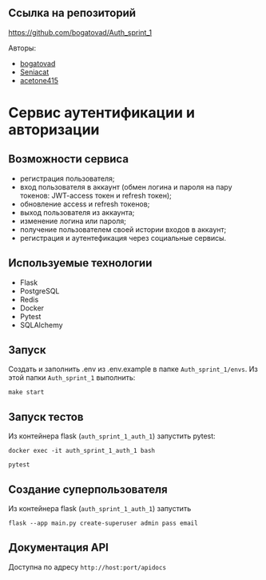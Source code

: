 ## Ссылка на репозиторий
https://github.com/bogatovad/Auth_sprint_1

Авторы:
 - [bogatovad](https://github.com/bogatovad)
 - [Seniacat](https://github.com/Seniacat)
 - [acetone415](https://github.com/acetone415)


# Сервис аутентификации и авторизации


## Возможности сервиса

- регистрация пользователя;
- вход пользователя в аккаунт (обмен логина и пароля на пару токенов: JWT-access токен и refresh токен);
- обновление access и refresh токенов;
- выход пользователя из аккаунта;
- изменение логина или пароля;
- получение пользователем своей истории входов в аккаунт;
- регистрация и аутентефикация через социальные сервисы.


## Используемые технологии

- Flask
- PostgreSQL
- Redis
- Docker
- Pytest
- SQLAlchemy

## Запуск

Создать и заполнить .env из .env.example в папке `Auth_sprint_1/envs`.
Из этой папки `Auth_sprint_1` выполнить:
```
make start
```

## Запуск тестов

Из контейнера flask (`auth_sprint_1_auth_1`) запустить pytest:
```
docker exec -it auth_sprint_1_auth_1 bash

pytest
```


## Создание суперпользователя

Из контейнера flask (`auth_sprint_1_auth_1`) запустить
```
flask --app main.py create-superuser admin pass email
```

## Документация API

Доступна по адресу `http://host:port/apidocs`
